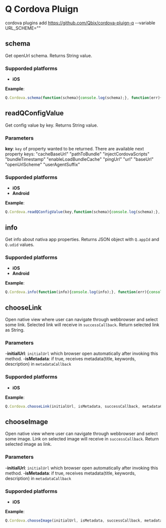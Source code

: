 # Q Cordova Pluign

cordova plugins add https://github.com/Qbix/cordova-pluign-q --variable URL_SCHEME="<openurl>"

## schema
Get openUrl schema. Returns String value.

### Supporded platforms
- __iOS__

__Example__:
```js
Q.Cordova.schema(function(schema){console.log(schema);}, function(err){console.log(err)})
```

## readQConfigValue
Get config value by key. Returns String value.

### Parameters
__key__: `key` of property wanted to be returned. There are available next property keys:
"cacheBaseUrl"
"pathToBundle"
"injectCordovaScripts"
"bundleTimestamp"
"enableLoadBundleCache"
"pingUrl"
"url"
"baseUrl"
"openUrlScheme"
"userAgentSuffix"

### Supporded platforms
- __iOS__
- __Android__

__Example__:
```js
Q.Cordova.readQConfigValue(key,function(schema){console.log(schema);}, function(err){console.log(err)})
```

## info
Get info about nativa app properties. Returns JSON object with `Q.appId` and `Q.udid` values.

### Supporded platforms
- __iOS__
- __Android__

__Example__:
```js
Q.Cordova.info(function(info){console.log(info);}, function(err){console.log(err)})
```

## chooseLink
Open native view where user can navigate through webbrowser and select some link. Selected link will receive in `successCallback`. Return selected link as String.

### Parameters
-__initialUrl__: `initialUrl` which browser open automatically after invoking this method.
-__isMetadata__: if true, receives metadata(title, keywords, description) in `metadataCallback`

### Supporded platforms
- __iOS__

__Example__:
```js
Q.Cordova.chooseLink(initialUrl, isMetadata, successCallback, metadataCallback, errorCallback)
```

## chooseImage
Open native view where user can navigate through webbrowser and select some image. Link on selected image will receive in `successCallback`. Return selected image as link.

### Parameters
-__initialUrl__: `initialUrl` which browser open automatically after invoking this method.
-__isMetadata__: if true, receives metadata(title, keywords, description) in `metadataCallback`

### Supporded platforms
- __iOS__

__Example__:
```js
Q.Cordova.chooseImage(initialUrl, isMetadata, successCallback, metadataCallback, errorCallback)
```
